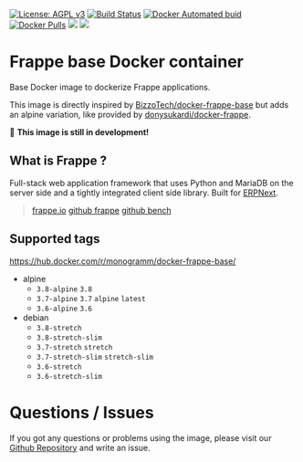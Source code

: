 
[uri_license]: http://www.gnu.org/licenses/agpl.html
[uri_license_image]: https://img.shields.io/badge/License-AGPL%20v3-blue.svg

[![License: AGPL v3][uri_license_image]][uri_license]
[![Build Status](https://travis-ci.org/Monogramm/docker-frappe-base.svg)](https://travis-ci.org/Monogramm/docker-frappe-base)
[![Docker Automated buid](https://img.shields.io/docker/cloud/monogramm/docker-frappe-base.svg)](https://hub.docker.com/r/monogramm/docker-frappe-base/)
[![Docker Pulls](https://img.shields.io/docker/pulls/monogramm/docker-frappe-base.svg)](https://hub.docker.com/r/monogramm/docker-frappe-base/)
[![](https://images.microbadger.com/badges/version/monogramm/docker-frappe-base.svg)](https://microbadger.com/images/monogramm/docker-frappe-base)
[![](https://images.microbadger.com/badges/image/monogramm/docker-frappe-base.svg)](https://microbadger.com/images/monogramm/docker-frappe-base)

# Frappe base Docker container

Base Docker image to dockerize Frappe applications.

This image is directly inspired by [BizzoTech/docker-frappe-base](https://github.com/BizzoTech/docker-frappe-base) but adds an alpine variation, like provided by [donysukardi/docker-frappe](https://github.com/donysukardi/docker-frappe).

:construction: **This image is still in development!**

## What is Frappe ?

Full-stack web application framework that uses Python and MariaDB on the server side and a tightly integrated client side library. Built for [ERPNext](https://erpnext.com/).

> [frappe.io](https://frappe.io/)
> [github frappe](https://github.com/frappe/frappe)
> [github bench](https://github.com/frappe/bench)

## Supported tags

https://hub.docker.com/r/monogramm/docker-frappe-base/

* alpine
    - `3.8-alpine` `3.8`
    - `3.7-alpine` `3.7` `alpine` `latest`
    - `3.6-alpine` `3.6`
* debian
    - `3.8-stretch`
    - `3.8-stretch-slim`
    - `3.7-stretch` `stretch`
    - `3.7-stretch-slim` `stretch-slim`
    - `3.6-stretch`
    - `3.6-stretch-slim`

# Questions / Issues
If you got any questions or problems using the image, please visit our [Github Repository](https://github.com/Monogramm/docker-frappe-base) and write an issue.  
